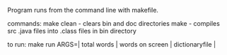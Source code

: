 Program runs from the command line with makefile.

commands:
	make clean - clears bin and doc directories
	make - compiles src .java files into .class files in bin directory

to run:
	make run ARGS=| total words | words on screen | dictionaryfile |